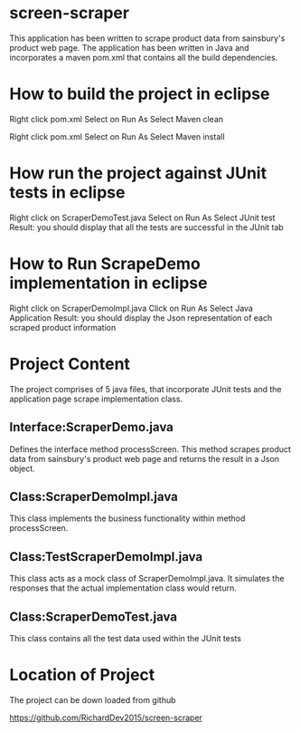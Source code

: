 # screen-scraper
This application has been written to scrape product data from sainsbury's product web page.
The application has been written in Java and incorporates a maven pom.xml that contains 
all the build dependencies.

How to build the project in eclipse
===================================
Right click pom.xml 
Select on Run As
Select Maven clean

Right click pom.xml 
Select on Run As
Select Maven install


How run the project against JUnit tests in eclipse
==================================================
Right click on ScraperDemoTest.java
Select on Run As
Select JUnit test
Result: you should display that all the tests are successful in the JUnit tab

How to Run ScrapeDemo implementation in eclipse
===============================================
Right click on ScraperDemoImpl.java
Click on Run As
Select Java Application
Result: you should display the Json representation of each scraped product information

Project Content
===============
The project comprises of 5 java files, that incorporate JUnit tests and the application page scrape
implementation class.

Interface:ScraperDemo.java 
--------------------------
Defines the interface method processScreen.
This method scrapes product data from sainsbury's product web page and returns the 
result in a Json object.

Class:ScraperDemoImpl.java 
--------------------------
This class implements the business functionality within method processScreen.

Class:TestScraperDemoImpl.java
------------------------------
This class acts as a mock class of ScraperDemoImpl.java. It simulates the responses
that the actual implementation class would return.

Class:ScraperDemoTest.java
--------------------------
This class contains all the test data used within the JUnit tests


Location of Project
===================
The project can be down loaded from github

https://github.com/RichardDev2015/screen-scraper

